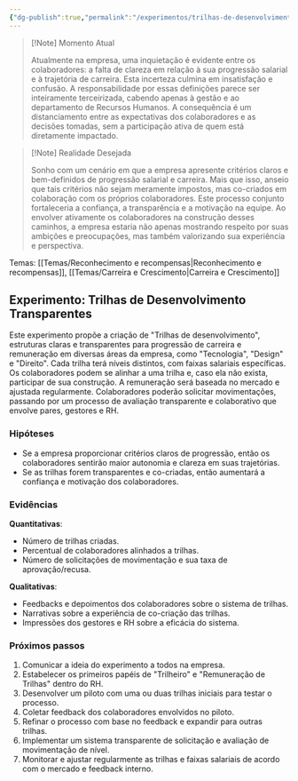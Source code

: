 ```yaml
---
{"dg-publish":true,"permalink":"/experimentos/trilhas-de-desenvolvimento/"}
---
```


> [!Note] Momento Atual
>
> Atualmente na empresa, uma inquietação é evidente entre os colaboradores: a falta de clareza em relação à sua progressão salarial e à trajetória de carreira. Esta incerteza culmina em insatisfação e confusão. A responsabilidade por essas definições parece ser inteiramente terceirizada, cabendo apenas à gestão e ao departamento de Recursos Humanos. A consequência é um distanciamento entre as expectativas dos colaboradores e as decisões tomadas, sem a participação ativa de quem está diretamente impactado.

> [!Note] Realidade Desejada
>
> Sonho com um cenário em que a empresa apresente critérios claros e bem-definidos de progressão salarial e carreira. Mais que isso, anseio que tais critérios não sejam meramente impostos, mas co-criados em colaboração com os próprios colaboradores. Este processo conjunto fortaleceria a confiança, a transparência e a motivação na equipe. Ao envolver ativamente os colaboradores na construção desses caminhos, a empresa estaria não apenas mostrando respeito por suas ambições e preocupações, mas também valorizando sua experiência e perspectiva.

Temas: [[Temas/Reconhecimento e recompensas\|Reconhecimento e recompensas]], [[Temas/Carreira e Crescimento\|Carreira e Crescimento]]
## Experimento: Trilhas de Desenvolvimento Transparentes

Este experimento propõe a criação de "Trilhas de desenvolvimento", estruturas claras e transparentes para progressão de carreira e remuneração em diversas áreas da empresa, como "Tecnologia", "Design" e "Direito". Cada trilha terá níveis distintos, com faixas salariais específicas. Os colaboradores podem se alinhar a uma trilha e, caso ela não exista, participar de sua construção. A remuneração será baseada no mercado e ajustada regularmente. Colaboradores poderão solicitar movimentações, passando por um processo de avaliação transparente e colaborativo que envolve pares, gestores e RH.
### Hipóteses
- Se a empresa proporcionar critérios claros de progressão, então os colaboradores sentirão maior autonomia e clareza em suas trajetórias.
- Se as trilhas forem transparentes e co-criadas, então aumentará a confiança e motivação dos colaboradores.
### Evidências
**Quantitativas**:
- Número de trilhas criadas.
- Percentual de colaboradores alinhados a trilhas.
- Número de solicitações de movimentação e sua taxa de aprovação/recusa.

**Qualitativas**:
- Feedbacks e depoimentos dos colaboradores sobre o sistema de trilhas.
- Narrativas sobre a experiência de co-criação das trilhas.
- Impressões dos gestores e RH sobre a eficácia do sistema.
### Próximos passos
1. Comunicar a ideia do experimento a todos na empresa.
2. Estabelecer os primeiros papéis de "Trilheiro" e "Remuneração de Trilhas" dentro do RH.
3. Desenvolver um piloto com uma ou duas trilhas iniciais para testar o processo.
4. Coletar feedback dos colaboradores envolvidos no piloto.
5. Refinar o processo com base no feedback e expandir para outras trilhas.
6. Implementar um sistema transparente de solicitação e avaliação de movimentação de nível.
7. Monitorar e ajustar regularmente as trilhas e faixas salariais de acordo com o mercado e feedback interno.

